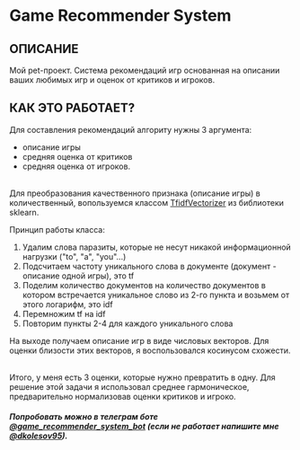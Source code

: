 # Game Recommender System

## ОПИСАНИЕ

Мой pet-проект. Система рекомендаций игр основанная на описании ваших любимых игр и оценок от критиков и игроков.


##  КАК ЭТО РАБОТАЕТ?

Для составления рекомендаций алгориту нужны 3 аргумента: 
- описание игры
- средняя оценка от критиков
- средняя оценка от игроков.

\
Для преобразования качественного признака (описание игры) в количественный, вопользуемся классом [TfidfVectorizer](https://ru.wikipedia.org/wiki/TF-IDF) из библиотеки sklearn. 

Принцип работы класса:
1. Удалим слова паразиты, которые не несут никакой информационной нагрузки ("to", "a", "you"...)
2. Подсчитаем частоту уникального слова в документе (документ - описание одной игры), это tf
3. Поделим количество документов на количество документов в котором встречается уникальное слово из 2-го пункта и возьмем от этого логарифм, это idf
4. Перемножим tf на idf
5. Повторим пункты 2-4 для каждого уникального слова

На выходе получаем описание игр в виде числовых векторов. Для оценки близости этих векторов, я воспользовался косинусом схожести.  

\
Итого, у меня есть 3 оценки, которые нужно превратить в одну. Для решение этой задачи я использовал среднее гармоническое, предварительно нормализовав оценки критиков и игроко.

##### Попробовать можно в телеграм боте [@game_recommender_system_bot](https://t.me/game_recommender_system_bot) (если не работает напишите мне [@dkolesov95](https://t.me/dkolesov95)).
